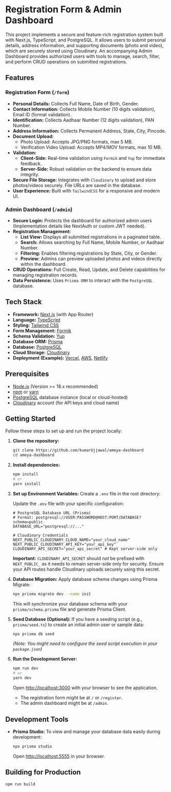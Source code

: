 #  Registration Form & Admin Dashboard

This project implements a secure and feature-rich registration system built with Next.js, TypeScript, and PostgreSQL. It allows users to submit personal details, address information, and supporting documents (photo and video), which are securely stored using Cloudinary. An accompanying Admin Dashboard provides authorized users with tools to manage, search, filter, and perform CRUD operations on submitted registrations.

## Features

### Registration Form (`/form`)

* **Personal Details:** Collects Full Name, Date of Birth, Gender.
* **Contact Information:** Collects Mobile Number (10 digits validation), Email ID (format validation).
* **Identification:** Collects Aadhaar Number (12 digits validation), PAN Number.
* **Address Information:** Collects Permanent Address, State, City, Pincode.
* **Document Upload:**
    * Photo Upload: Accepts JPG/PNG formats, max 5 MB.
    * Verification Video Upload: Accepts MP4/MOV formats, max 10 MB.
* **Validation:**
    * **Client-Side:** Real-time validation using `Formik` and `Yup` for immediate feedback.
    * **Server-Side:** Robust validation on the backend to ensure data integrity.
* **Secure File Storage:** Integrates with `Cloudinary` to upload and store photos/videos securely. File URLs are saved in the database.
* **User Experience:** Built with `TailwindCSS` for a responsive and modern UI.

### Admin Dashboard (`/admin`)

* **Secure Login:** Protects the dashboard for authorized admin users (Implementation details like NextAuth or custom JWT needed).
* **Registration Management:**
    * **List View:** Displays all submitted registrations in a paginated table.
    * **Search:** Allows searching by Full Name, Mobile Number, or Aadhaar Number.
    * **Filtering:** Enables filtering registrations by State, City, or Gender.
    * **Preview:** Admins can preview uploaded photos and videos directly within the dashboard.
* **CRUD Operations:** Full Create, Read, Update, and Delete capabilities for managing registration records.
* **Data Persistence:** Uses `Prisma ORM` to interact with the `PostgreSQL` database.

## Tech Stack

* **Framework:** [Next.js](https://nextjs.org/) (with App Router)
* **Language:** [TypeScript](https://www.typescriptlang.org/)
* **Styling:** [Tailwind CSS](https://tailwindcss.com/)
* **Form Management:** [Formik](https://formik.org/)
* **Schema Validation:** [Yup](https://github.com/jquense/yup)
* **Database ORM:** [Prisma](https://www.prisma.io/)
* **Database:** [PostgreSQL](https://www.postgresql.org/)
* **Cloud Storage:** [Cloudinary](https://cloudinary.com/)
* **Deployment (Example):** [Vercel](https://vercel.com/), [AWS](https://aws.amazon.com/), [Netlify](https://www.netlify.com/)

## Prerequisites

* [Node.js](https://nodejs.org/) (Version >= 18.x recommended)
* [npm](https://www.npmjs.com/) or [yarn](https://yarnpkg.com/)
* [PostgreSQL](https://www.postgresql.org/download/) database instance (local or cloud-hosted)
* [Cloudinary](https://cloudinary.com/) account (for API keys and cloud name)

## Getting Started

Follow these steps to set up and run the project locally:

1.  **Clone the repository:**
    ```bash
    git clone https://github.com/kumarUjjawal/ameya-dashboard
    cd ameya-dashboard
    ```

2.  **Install dependencies:**
    ```bash
    npm install
    # or
    yarn install
    ```

3.  **Set up Environment Variables:**
    Create a `.env` file in the root directory:

    Update the `.env` file with your specific configuration:
    ```dotenv
    # PostgreSQL Database URL (Prisma)
    # Format: postgresql://USER:PASSWORD@HOST:PORT/DATABASE?schema=public
    DATABASE_URL="postgresql://..."

    # Cloudinary Credentials
    NEXT_PUBLIC_CLOUDINARY_CLOUD_NAME="your_cloud_name"
    NEXT_PUBLIC_CLOUDINARY_API_KEY="your_api_key"
    CLOUDINARY_API_SECRET="your_api_secret" # Kept server-side only

    ```
    **Important:** `CLOUDINARY_API_SECRET` should *not* be prefixed with `NEXT_PUBLIC_` as it needs to remain server-side only for security. Ensure your API routes handle Cloudinary uploads securely using this secret.

4.  **Database Migration:**
    Apply database schema changes using Prisma Migrate:
    ```bash
    npx prisma migrate dev --name init
    ```
    This will synchronize your database schema with your `prisma/schema.prisma` file and generate Prisma Client.

5.  **Seed Database (Optional):**
    If you have a seeding script (e.g., `prisma/seed.ts`) to create an initial admin user or sample data:
    ```bash
    npx prisma db seed
    ```
    *(Note: You might need to configure the seed script execution in your `package.json`)*

6.  **Run the Development Server:**
    ```bash
    npm run dev
    # or
    yarn dev
    ```
    Open [http://localhost:3000](http://localhost:3000) with your browser to see the application.
    * The registration form might be at `/` or `/register`.
    * The admin dashboard might be at `/admin`.

## Development Tools

* **Prisma Studio:** To view and manage your database data easily during development:
    ```bash
    npx prisma studio
    ```
    Open [http://localhost:5555](http://localhost:5555) in your browser.

## Building for Production

```bash
npm run build
